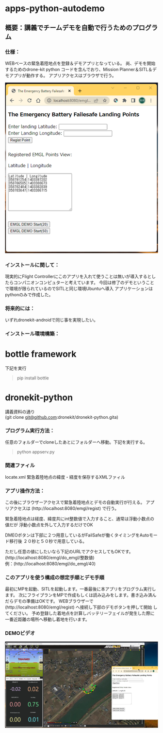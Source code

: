 # apps-python-autodemo
## 概要：講義でチームデモを自動で行うためのプログラム

### 仕様：
WEBベースの緊急着陸地点を登録＆デモアプリとなっている。
尚、デモを開始するためのdrone-kit python コードを含んでおり、Mission Planner＆SITL＆デモアプリが動作する。
アプリアクセスはブラウザで行う。

![App WEB TOP](https://github.com/HidyMarsh/apps-python-autodemo/blob/master/img/appserv2.png)

### インストールに関して：
現実的にFlight Controllerにこのアプリを入れて使うことは無いが導入するとしたらコンパニオンコンピュターと考えています。
今回は修了のデモということで環境が限られているのでSITLと同じ環境Ubuntuへ導入
アプリケーションはpythonのみで作成した。

### 将来的には：
いずれdronekit-androidで同じ事を実現したい。 

### インストール環境構築：
# bottle framework
下記を実行
> pip  install  bottle
# dronekit-python
講義資料の通り<br>
(git clone git@github.com:dronekit/dronekit-python.gita)

### プログラム実行方法：
任意のフォルダーでcloneしたあとにフォルダーへ移動。下記を実行する。
>  python appserv.py

### 関連ファィル
locate.xml  緊急着陸地点の緯度・経度を保存するXMLファィル

### アプリ操作方法：
この後にブラウザーアクセスで緊急着陸地点とデモの自動実行が行える。
アプリアクセスは (http://localhost:8080/emgl/regist) で行う。

緊急着陸地点は経度、緯度共にint整数値で入力すること、通常は浮動小数点の値だが
浮動小数点を外して入力するだけでOK

DMEOボタンは下部に２つ用意しているがFailSafeが働くタイミングをAutoモード移行後
２０秒と５０秒で用意している。

ただし任意の値にしたいなら下記のURLでアクセスしてもOKです。
(http://localhost:8080/emgl/do_emgl/整数値)<br>
例：(http://localhost:8080/emgl/do_emgl/40)

### このアプリを使う構成の想定手順とデモ手順
最初にMPを起動、SITLを起動します。一番最後に本アプリをプログラム実行します。
次にフライプランをMPで作成もしくは読み込みをします。書き込み済んだらデモの準備はOKです。
WEBブラウザーで (http://localhost:8080/emgl/regist) へ接続し下部のデモボタンを押して開始
してください。
予め登録した着地点を計算しバッテリーフェイルが発生した際に一番近距離の場所へ移動し着地を行います。

### DEMOビデオ
[![Application Demo](https://github.com/HidyMarsh/apps-python-autodemo/blob/master/img/apps-start-img.png)](https://github.com/HidyMarsh/apps-python-autodemo/blob/master/video/apps-demo-video.mp4)
